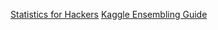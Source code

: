 [Statistics for Hackers](https://speakerdeck.com/jakevdp/statistics-for-hackers) 
[Kaggle Ensembling Guide](http://mlwave.com/kaggle-ensembling-guide/)
